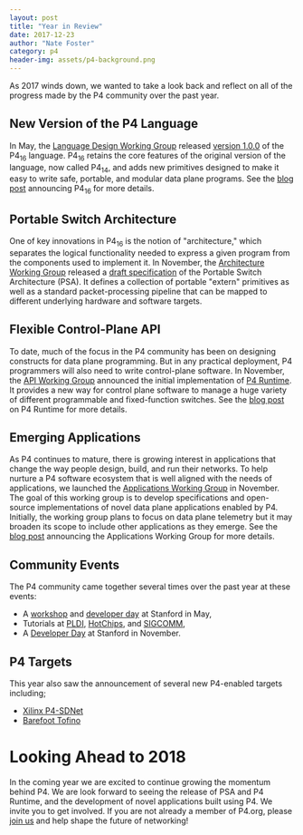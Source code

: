 ```yaml
---
layout: post
title: "Year in Review"
date: 2017-12-23
author: "Nate Foster"
category: p4
header-img: assets/p4-background.png
---
```


As 2017 winds down, we wanted to take a look back and reflect on all
of the progress made by the P4 community over the past year.

## New Version of the P4 Language

In May, the [Language Design Working
Group](https://p4.org/working-groups/) released [version
1.0.0](https://p4.org/p4-spec/docs/P4-16-v1.0.0-spec.html) of the
P4<sub>16</sub> language. P4<sub>16</sub> retains the core features of
the original version of the language, now called P4<sub>14</sub>, and
adds new primitives designed to make it easy to write safe, portable,
and modular data plane programs. See the [blog
post](https://p4.org/technical-steering-committee/get-involved-with-shaping-p4s-future.html)
announcing P4<sub>16</sub> for more details.
 
## Portable Switch Architecture

One of key innovations in P4<sub>16</sub> is the notion of "architecture," which
separates the logical functionality needed to express a given program
from the components used to implement it. In November, the
[Architecture Working Group](https://p4.org/working-groups) released a
[draft specification](https://p4.org/p4-spec/docs/PSA.html) of the
Portable Switch Architecture (PSA). It defines a collection of
portable "extern" primitives as well as a standard packet-processing
pipeline that can be mapped to different underlying hardware and
software targets.

## Flexible Control-Plane API

To date, much of the focus in the P4 community has been on designing
constructs for data plane programming. But in any practical
deployment, P4 programmers will also need to write control-plane
software. In November, the [API Working
Group](https://p4.org/working-groups) announced the initial
implementation of [P4 Runtime](https://github.com/p4lang/PI). It
provides a new way for control plane software to manage a huge variety
of different programmable and fixed-function switches. See the [blog
post](https://p4.org/api/p4-runtime-putting-the-control-plane-in-charge-of-the-forwarding-plane.html)
on P4 Runtime for more details.

## Emerging Applications

As P4 continues to mature, there is growing interest in applications
that change the way people design, build, and run their networks.  To
help nurture a P4 software ecosystem that is well aligned with the
needs of applications, we launched the [Applications Working
Group](https://p4.org/working-groups) in November. The goal of this
working group is to develop specifications and open-source
implementations of novel data plane applications enabled by
P4. Initially, the working group plans to focus on data plane
telemetry but it may broaden its scope to include other applications
as they emerge. See the [blog
post](https://p4.org/members/announcing-the-p4-applications-working-group.html)
announcing the Applications Working Group for more details.

## Community Events

The P4 community came together several times over the past year at these events:
* A [workshop](https://p4.org/events/2017-05-09-p4-workshop/) and [developer day](https://p4.org/events/2017-05-11-p4-developer-day/) at Stanford in May,
* Tutorials at [PLDI](https://pldi17.sigplan.org/track/pldi-2017-workshops-and-tutorials#program), [HotChips](https://www.hotchips.org/archives/2010s/hc29/), and [SIGCOMM](http://conferences.sigcomm.org/sigcomm/2017/tutorial-p4.html),
* A [Developer Day](https://p4.org/events/2017-10-16-p4-developer-day/) at Stanford in November.

## P4 Targets

This year also saw the announcement of several new P4-enabled targets including;

* [Xilinx P4-SDNet](https://forums.xilinx.com/t5/Xcell-Daily-Blog/The-P4-has-landed-SDNet-2017-1-gets-P4-to-FPGA-compilation/ba-p/766361)
* [Barefoot Tofino](https://barefootnetworks.com/technology/)

# Looking Ahead to 2018

In the coming year we are excited to continue growing the momentum
behind P4. We are look forward to seeing the release of PSA and P4
Runtime, and the development of novel applications built using P4. We
invite you to get involved. If you are not already a member of P4.org,
please [join us](http://p4.org/join-us) and help shape the future of
networking!
